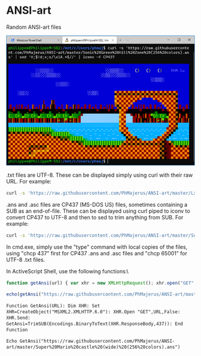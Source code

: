 # ANSI-art
Random ANSI-art files

![Screenshot](Sample%20AnsiArt.png)

.txt files are UTF-8. These can be displayed simply using curl with their raw URL. For example:

```bash
curl -s 'https://raw.githubusercontent.com/PhMajerus/ANSI-art/master/Lxss-VTArt-Red.txt'
```

.ans and .asc files are CP437 (MS-DOS US) files, sometimes containing a SUB as an end-of-file. These can be displayed using curl piped to iconv to convert CP437 to UTF-8 and then to sed to trim anything from SUB. For example:

```bash
curl -s 'https://raw.githubusercontent.com/PhMajerus/ANSI-art/master/Super%20Mario%20castle%20(wide)%20(256%20colors).ans' | iconv -f CP437 | sed 'H;$!d;x;s/\x1A.*$//'
```

In cmd.exe, simply use the "type" command with local copies of the files, using "chcp 437" first for CP437 .ans and .asc files and "chcp 65001" for UTF-8 .txt files.

In ActiveScript Shell, use the following functions:\

```JavaScript
function getAnsi(url) { var xhr = new XMLHttpRequest(); xhr.open("GET",url,false); xhr.send(); return Encodings.binaryToText(xhr.responseBody,437).trimSUB(); }
```

```JavaScript
echo(getAnsi("https://raw.githubusercontent.com/PhMajerus/ANSI-art/master/Super%20Mario%20castle%20(wide)%20(256%20colors).ans"));
```

```VBScript
Function GetAnsi(URL): Dim XHR: Set XHR=CreateObject("MSXML2.XMLHTTP.6.0"): XHR.Open "GET",URL,False: XHR.Send: GetAnsi=TrimSUB(Encodings.BinaryToText(XHR.ResponseBody,437)): End Function
```

```VBScript
Echo GetAnsi("https://raw.githubusercontent.com/PhMajerus/ANSI-art/master/Super%20Mario%20castle%20(wide)%20(256%20colors).ans")
```
